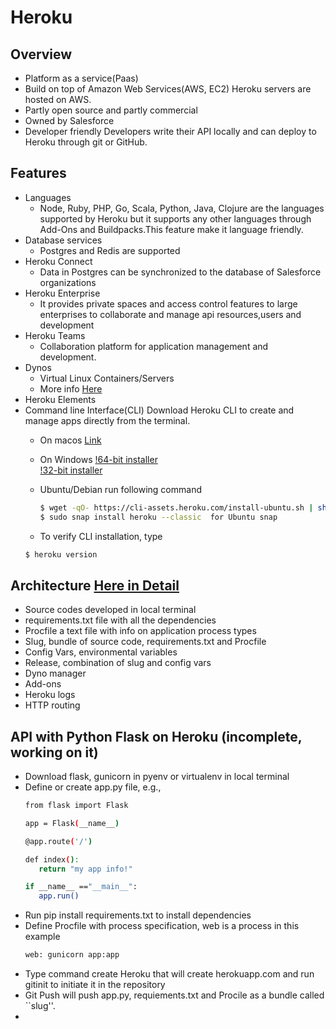 # Heroku

## Overview

 * Platform as a service(Paas)
 * Build on top of Amazon Web Services(AWS, EC2)
   Heroku servers are hosted on AWS. 
 * Partly open source and partly commercial
 * Owned by Salesforce 
 * Developer friendly 
   Developers write their API locally and can deploy to Heroku through git or GitHub. 

## Features

 * Languages 
   - Node, Ruby, PHP, Go, Scala, Python, Java, Clojure are the languages supported by Heroku 
    but it supports any other languages through Add-Ons and Buildpacks.This feature make it language friendly.
 * Database services
   - Postgres and Redis are supported
 * Heroku Connect
   - Data in Postgres can be synchronized to the database of Salesforce organizations
 * Heroku Enterprise
   - It provides private spaces and access control features to large enterprises to collaborate and manage api resources,users and      development
 * Heroku Teams
   - Collaboration platform for application management and development.
 * Dynos
   - Virtual Linux Containers/Servers
   - More info [Here](https://github.com/cloudmesh-community/hid-sp18-415/blob/master/paper/content.tex/)
 * Heroku Elements
 * Command line Interface(CLI)
   Download Heroku CLI to create and manage apps directly from the terminal.
   - On macos [Link](https://cli-assets.heroku.com/heroku-cli/channels/stable/heroku-cli.pkg)
   - On Windows 
      [!64-bit installer](https://cli-assets.heroku.com/heroku-cli/channels/stable/heroku-cli-x64.exe/)      
      [!32-bit installer](https://cli-assets.heroku.com/heroku-cli/channels/stable/heroku-cli-x86.exe/)
      
   - Ubuntu/Debian run following command
     ```sh
     $ wget -qO- https://cli-assets.heroku.com/install-ubuntu.sh | sh 
     $ sudo snap install heroku --classic  for Ubuntu snap
     
     ```
   - To verify CLI installation, type
   ```sh
   $ heroku version
   ```

## Architecture [Here in Detail](https://github.com/cloudmesh-community/hid-sp18-415/blob/master/paper/content.tex/)
 
 * Source codes developed in local terminal 
 * requirements.txt file with all the dependencies
 * Procfile a text file with info on application process types
 * Slug, bundle of source code, requirements.txt and Procfile 
 * Config Vars, environmental variables
 * Release, combination of slug and config vars
 * Dyno manager
 * Add-ons
 * Heroku logs
 * HTTP routing 

## API with Python Flask on Heroku (incomplete, working on it)

 * Download flask, gunicorn in pyenv or virtualenv in local terminal
 * Define or create app.py file, e.g., 
      ```sh
      from flask import Flask

      app = Flask(__name__)

      @app.route('/')

      def index():
         return "my app info!"

      if __name__ =="__main__":
         app.run()
     ```
 * Run pip install requirements.txt to install dependencies
 * Define Procfile with process specification, web is a process in this example
     ```sh
     web: gunicorn app:app
     ```
 * Type command create Heroku that will create herokuapp.com and run gitinit to initiate it in the repository
 * Git Push will push app.py, requiements.txt and Procile as a bundle called ``slug''.
 * 

 


